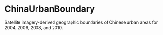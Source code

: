 # ChinaUrbanBoundary
Satellite imagery-derived geographic boundaries of Chinese urban areas for 2004, 2006, 2008, and 2010.
